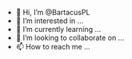 - 👋 Hi, I’m @BartacusPL
- 👀 I’m interested in ...
- 🌱 I’m currently learning ...
- 💞️ I’m looking to collaborate on ...
- 📫 How to reach me ...

<!---
BartacusPL/BartacusPL is a ✨ special ✨ repository because its `README.md` (this file) appears on your GitHub profile.
You can click the Preview link to take a look at your changes.
--->
